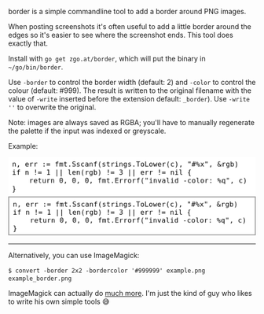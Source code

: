 border is a simple commandline tool to add a border around PNG images.

When posting screenshots it's often useful to add a little border around the
edges so it's easier to see where the screenshot ends. This tool does exactly
that.

Install with `go get zgo.at/border`, which will put the binary in
`~/go/bin/border`.

Use `-border` to control the border width (default: 2) and `-color` to control
the colour (default: #999). The result is written to the original filename with
the value of `-write` inserted before the extension default: `_border`). Use
`-write ''` to overwrite the original.

Note: images are always saved as RGBA; you'll have to manually regenerate the
palette if the input was indexed or greyscale.

Example:

![example.png](https://raw.githubusercontent.com/arp242/border/master/example.png)
![example_border.png](https://raw.githubusercontent.com/arp242/border/master/example_border.png)

---

Alternatively, you can use ImageMagick:

    $ convert -border 2x2 -bordercolor '#999999' example.png example_border.png

ImageMagick can actually do [much
more](https://imagemagick.org/Usage/crop/#border). I'm just the kind of guy who
likes to write his own simple tools 😅
